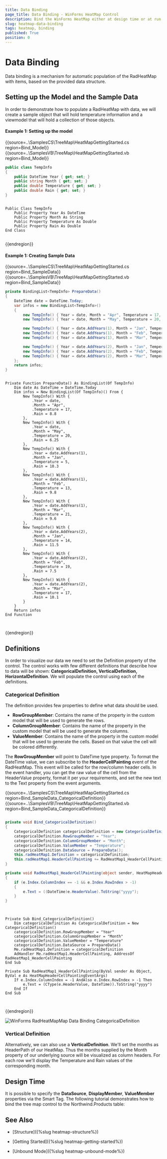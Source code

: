 ```yaml
---
title: Data Binding
page_title: Data Binding - WinForms HeatMap Control
description: Bind the WinForms HeatMap either at design time or at run time.   
slug: heatmap-data-binding
tags: heatmap, binding
published: True
position: 0
---
```


# Data Binding

Data binding is a mechanism for automatic population of the RadHeatMap with items, based on the provided data structure. 

## Setting up the Model and the Sample Data

In order to demonstrate how to populate a RadHeatMap with data, we will create a sample object that will hold temperature information and a viewmodel that will hold a collection of those objects.

#### __Example 1: Setting up the model__

{{source=..\SamplesCS\TreeMap\HeatMapGettingStarted.cs region=Bind_Model}} 
{{source=..\SamplesVB\TreeMap\HeatMapGettingStarted.vb region=Bind_Model}} 

````C#
public class TempInfo
{
	public DateTime Year { get; set; }
	public string Month { get; set; }
	public double Temperature { get; set; }
	public double Rain { get; set; }
}        


````
````VB.NET

Public Class TempInfo
    Public Property Year As DateTime
    Public Property Month As String
    Public Property Temperature As Double
    Public Property Rain As Double
End Class


````

{{endregion}} 

#### __Example 1: Creating Sample Data__

{{source=..\SamplesCS\TreeMap\HeatMapGettingStarted.cs region=Bind_SampleData}} 
{{source=..\SamplesVB\TreeMap\HeatMapGettingStarted.vb region=Bind_SampleData}} 

````C#
private BindingList<TempInfo> PrepareData()
{
    DateTime date = DateTime.Today;
    var infos = new BindingList<TempInfo>()
    {
        new TempInfo() { Year = date, Month = "Apr", Temperature = 17, Rain = 8.8},
        new TempInfo() { Year = date, Month = "May", Temperature = 20, Rain = 6.25},

        new TempInfo() { Year = date.AddYears(1), Month = "Jan", Temperature = 5, Rain=10.3},
        new TempInfo() { Year = date.AddYears(1), Month = "Feb", Temperature = 13, Rain = 9.8},
        new TempInfo() { Year = date.AddYears(1), Month = "Mar", Temperature = 21, Rain = 9.6},

        new TempInfo() { Year = date.AddYears(2), Month = "Jan", Temperature = 14, Rain = 11.5},
        new TempInfo() { Year = date.AddYears(2), Month = "Feb", Temperature = 19, Rain = 7.5},
        new TempInfo() { Year = date.AddYears(2), Month = "Mar", Temperature = 17, Rain = 10.1},
    };
    return infos;
}     


````
````VB.NET

Private Function PrepareData() As BindingList(Of TempInfo)
    Dim date As DateTime = DateTime.Today
    Dim infos = New BindingList(Of TempInfo)() From {
        New TempInfo() With {
            .Year = date,
            .Month = "Apr",
            .Temperature = 17,
            .Rain = 8.8
        },
        New TempInfo() With {
            .Year = date,
            .Month = "May",
            .Temperature = 20,
            .Rain = 6.25
        },
        New TempInfo() With {
            .Year = date.AddYears(1),
            .Month = "Jan",
            .Temperature = 5,
            .Rain = 10.3
        },
        New TempInfo() With {
            .Year = date.AddYears(1),
            .Month = "Feb",
            .Temperature = 13,
            .Rain = 9.8
        },
        New TempInfo() With {
            .Year = date.AddYears(1),
            .Month = "Mar",
            .Temperature = 21,
            .Rain = 9.6
        },
        New TempInfo() With {
            .Year = date.AddYears(2),
            .Month = "Jan",
            .Temperature = 14,
            .Rain = 11.5
        },
        New TempInfo() With {
            .Year = date.AddYears(2),
            .Month = "Feb",
            .Temperature = 19,
            .Rain = 7.5
        },
        New TempInfo() With {
            .Year = date.AddYears(2),
            .Month = "Mar",
            .Temperature = 17,
            .Rain = 10.1
        }
    }
    Return infos
End Function



````

{{endregion}}


## Definitions

In order to visualize our data we need to set the Definition property of the control. The control works with few different definitions that describe how to data will be shown: __CategoricalDefinition, VerticalDefinition, HorizontalDefinition__. We will populate the control using each of the definitions.

### Categorical Definition

The definition provides few properties to define what data should be used.

* __RowGroupMember__: Contains the name of the property in the custom model that will be used to generate the rows.
* __ColumnGroupMember__: Contains the name of the property in the custom model that will be used to generate the columns.
* __ValueMember__: Contains the name of the property in the custom model that will be used to generate the cells. Based on that value the cell will be colored differently.

The __RowGroupMember__ will point to DateTime type property. To format the DateTime value, we can subscribe to the __HeaderCellPainting__ event of the RadHeatMap. This event will be called for the row/column header cells. In the event handler, you can get the raw value of the cell from the HeaderValue property, format it per your requirements, and set the new text to the Text property from the event arguments.

{{source=..\SamplesCS\TreeMap\HeatMapGettingStarted.cs region=Bind_SampleData_CategoricalDefinition}} 
{{source=..\SamplesVB\TreeMap\HeatMapGettingStarted.vb region=Bind_SampleData_CategoricalDefinition}} 

````C#

private void Bind_CategoricalDefinition()
{
    CategoricalDefinition categoricalDefinition = new CategoricalDefinition();
    categoricalDefinition.RowGroupMember = "Year";
    categoricalDefinition.ColumnGroupMember = "Month";
    categoricalDefinition.ValueMember = "Temperature";
    categoricalDefinition.DataSource = PrepareData();
    this.radHeatMap1.Definition = categoricalDefinition;
    this.radHeatMap1.HeaderCellPainting += RadHeatMap1_HeaderCellPainting;
}

private void RadHeatMap1_HeaderCellPainting(object sender, HeatMapHeaderCellPaintingEventArgs e)
{
    if (e.Index.ColumnIndex == -1 && e.Index.RowIndex > -1)
    {
        e.Text = ((DateTime)e.HeaderValue).ToString("yyyy");
    }
}
    


````
````VB.NET

Private Sub Bind_CategoricalDefinition()
	Dim categoricalDefinition As CategoricalDefinition = New CategoricalDefinition()
	categoricalDefinition.RowGroupMember = "Year"
	categoricalDefinition.ColumnGroupMember = "Month"
	categoricalDefinition.ValueMember = "Temperature"
	categoricalDefinition.DataSource = PrepareData()
	Me.radHeatMap1.Definition = categoricalDefinition
	AdHandler Me.radHeatMap1.HeaderCellPainting, AddressOf RadHeatMap1_HeaderCellPainting
End Sub

Private Sub RadHeatMap1_HeaderCellPainting(ByVal sender As Object, ByVal e As HeatMapHeaderCellPaintingEventArgs)
	If e.Index.ColumnIndex = -1 AndAlso e.Index.RowIndex > -1 Then
		e.Text = (CType(e.HeaderValue, DateTime)).ToString("yyyy")
	End If
End Sub



````

{{endregion}}

![WinForms RadHeatMapMap Data Binding CategoricalDefinition](images/heatmap-data-binding01.png)

### Vertical Definition

Alternatively, we can also use a __VerticalDefinition__. We'll set the months as HeaderPath of our HeatMap. Thus the months supplied by the Month property of our underlying source will be visualized as column headers. For each row we'll display the Temperature and Rain values of the corresponding month.







## Design Time

It is possible to specify the **DataSource**, **DisplayMember**, **ValueMember** properties via the Smart Tag. The following tutorial demonstrates how to bind the tree map control to the Northwind.Products table:


 
## See Also

* [Structure]({%slug heatmap-structure%}) 

* [Getting Started]({%slug heatmap-getting-started%})

* [Unbound Mode]({%slug heatmap-unbound-mode%})



